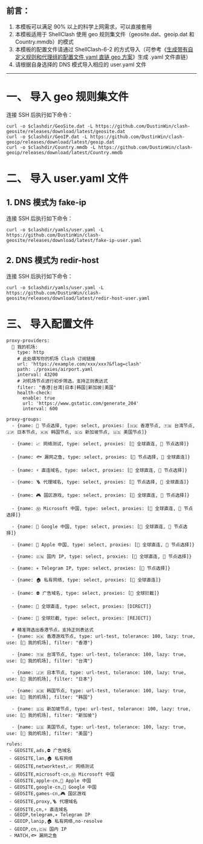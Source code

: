 ## 前言：
1. 本模板可以满足 90% 以上的科学上网需求，可以直接套用
2. 本模板适用于 ShellClash 使用 geo 规则集文件（geosite.dat、geoip.dat 和 Country.mmdb）的模式
3. 本模板的配置文件请通过 ShellClash-6-2 的方式导入（可参考《[生成带有自定义规则和代理组的配置文件 yaml 直链 geo 方案](https://github.com/DustinWin/clash-tutorials/blob/main/%E6%95%99%E7%A8%8B%E5%90%88%E9%9B%86/%E7%94%9F%E6%88%90%E5%B8%A6%E6%9C%89%E8%87%AA%E5%AE%9A%E4%B9%89%E8%A7%84%E5%88%99%E5%92%8C%E4%BB%A3%E7%90%86%E7%BB%84%E7%9A%84%E9%85%8D%E7%BD%AE%E6%96%87%E4%BB%B6%20yaml%20%E7%9B%B4%E9%93%BE%20geo%20%E6%96%B9%E6%A1%88.md)》生成 .yaml 文件直链）
4. 请根据自身选择的 DNS 模式导入相应的 user.yaml 文件
---
# 一、 导入 geo 规则集文件
连接 SSH 后执行如下命令：
```
curl -o $clashdir/GeoSite.dat -L https://github.com/DustinWin/clash-geosite/releases/download/latest/geosite.dat
curl -o $clashdir/GeoIP.dat -L https://github.com/DustinWin/clash-geoip/releases/download/latest/geoip.dat
curl -o $clashdir/Country.mmdb -L https://github.com/DustinWin/clash-geoip/releases/download/latest/Country.mmdb
```
# 二、 导入 user.yaml 文件
## 1. DNS 模式为 fake-ip
连接 SSH 后执行如下命令：
```
curl -o $clashdir/yamls/user.yaml -L https://github.com/DustinWin/clash-geosite/releases/download/latest/fake-ip-user.yaml
```
## 2. DNS 模式为 redir-host
连接 SSH 后执行如下命令：
```
curl -o $clashdir/yamls/user.yaml -L https://github.com/DustinWin/clash-geosite/releases/download/latest/redir-host-user.yaml
```
# 三、 导入配置文件
```
proxy-providers:
  🛫 我的机场:
    type: http
    # 此处填写你的机场 Clash 订阅链接
    url: 'https://example.com/xxx/xxx?&flag=clash'
    path: ./proxies/airport.yaml
    interval: 43200
    # 对机场节点进行初步筛选，支持正则表达式
    filter: "香港|台湾|日本|韩国|新加坡|美国"
    health-check:
      enable: true
      url: 'https://www.gstatic.com/generate_204'
      interval: 600

proxy-groups:
  - {name: 🚀 节点选择, type: select, proxies: [🇭🇰 香港节点, 🇹🇼 台湾节点, 🇯🇵 日本节点, 🇰🇷 韩国节点, 🇸🇬 新加坡节点, 🇺🇸 美国节点]}

  - {name: 📈 网络测试, type: select, proxies: [🎯 全球直连, 🚀 节点选择]}

  - {name: 🐟 漏网之鱼, type: select, proxies: [🚀 节点选择, 🎯 全球直连]}

  - {name: ⚡ 直连域名, type: select, proxies: [🎯 全球直连, 🚀 节点选择]}

  - {name: 🪜 代理域名, type: select, proxies: [🚀 节点选择, 🎯 全球直连]}

  - {name: 🎮 国区游戏, type: select, proxies: [🎯 全球直连, 🚀 节点选择]}

  - {name: Ⓜ️ Microsoft 中国, type: select, proxies: [🎯 全球直连, 🚀 节点选择]}

  - {name: 🗽 Google 中国, type: select, proxies: [🎯 全球直连, 🚀 节点选择]}

  - {name: 🍎 Apple 中国, type: select, proxies: [🎯 全球直连, 🚀 节点选择]}

  - {name: 🇨🇳 国内 IP, type: select, proxies: [🎯 全球直连, 🚀 节点选择]}

  - {name: ✈️ Telegram IP, type: select, proxies: [🚀 节点选择]}

  - {name: 🏠 私有网络, type: select, proxies: [🎯 全球直连]}

  - {name: ⛔️ 广告域名, type: select, proxies: [🛑 全球拦截]}

  - {name: 🎯 全球直连, type: select, proxies: [DIRECT]}

  - {name: 🛑 全球拦截, type: select, proxies: [REJECT]}

  # 精准筛选出香港节点，支持正则表达式
  - {name: 🇭🇰 香港游戏节点, type: url-test, tolerance: 100, lazy: true, use: [🛫 我的机场], filter: "香港"}

  - {name: 🇹🇼 台湾节点, type: url-test, tolerance: 100, lazy: true, use: [🛫 我的机场], filter: "台湾"}

  - {name: 🇯🇵 日本节点, type: url-test, tolerance: 100, lazy: true, use: [🛫 我的机场], filter: "日本"}

  - {name: 🇰🇷 韩国节点, type: url-test, tolerance: 100, lazy: true, use: [🛫 我的机场], filter: "韩国"}

  - {name: 🇸🇬 新加坡节点, type: url-test, tolerance: 100, lazy: true, use: [🛫 我的机场], filter: "新加坡"}

  - {name: 🇺🇸 美国节点, type: url-test, tolerance: 100, lazy: true, use: [🛫 我的机场], filter: "美国"}

rules:
 - GEOSITE,ads,⛔️ 广告域名
 - GEOSITE,lan,🏠 私有网络
 - GEOSITE,networktest,📈 网络测试
 - GEOSITE,microsoft-cn,Ⓜ️ Microsoft 中国
 - GEOSITE,apple-cn,🍎 Apple 中国
 - GEOSITE,google-cn,🗽 Google 中国
 - GEOSITE,games-cn,🎮 国区游戏
 - GEOSITE,proxy,🪜 代理域名
 - GEOSITE,cn,⚡ 直连域名
 - GEOIP,telegram,✈️ Telegram IP
 - GEOIP,lanip,🏠 私有网络,no-resolve
 - GEOIP,cn,🇨🇳 国内 IP
 - MATCH,🐟 漏网之鱼
```
